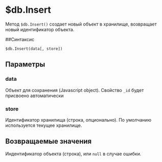 # $db.Insert
Метод `$db.Insert()` создает новый объект в хранилище, возвращает новый идентификатор объекта.  

##Синтаксис  

```
$db.Insert(data[, store])
```  

## Параметры

### data   
Объект для сохранения (Javascript object).  Свойство `_id` будет присвоено автоматически  

### store  
Идентификатор хранилища (строка, опционально). По умолчанию используется текущее хранилище.  

## Возвращаемые значения  
Индентификатор объекта (строка), или `null` в случае ошибки.
